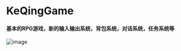 # KeQingGame

#### 基本的RPG游戏，新的输入输出系统，背包系统，对话系统，任务系统等

![image](https://github.com/BlueAndYou/KeQingGame/assets/108778389/f771f6bf-ce9c-4212-8ff3-6d73aae3021f)
